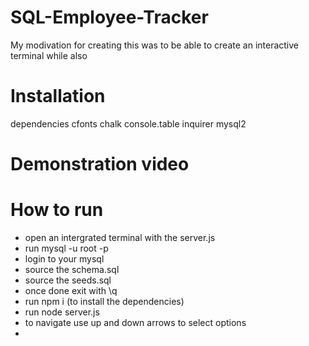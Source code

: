 # SQL-Employee-Tracker
My modivation for creating this was to be able to create an interactive terminal while also 

# Installation
dependencies
        cfonts
        chalk
        console.table
        inquirer
        mysql2
# Demonstration video

# How to run 
- open an intergrated terminal with the server.js
- run mysql -u root -p 
- login to your mysql
- source the schema.sql
- source the seeds.sql
- once done exit with \q
- run npm i (to install the dependencies)
- run node server.js
- to navigate use up and down arrows to select options
-
